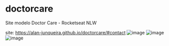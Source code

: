 # doctorcare
Site modelo Doctor Care - Rocketseat NLW

site:
https://alan-junqueira.github.io/doctorcare/#contact
![image](https://user-images.githubusercontent.com/104371202/187547054-06f0eeaf-3ca6-40b6-ac8e-066387a02bc0.png)
![image](https://user-images.githubusercontent.com/104371202/187547108-b75f34d2-c051-4be1-b86e-dae169c7f7e3.png)
![image](https://user-images.githubusercontent.com/104371202/187547228-3b72c22b-9d8b-4454-a3f1-ea76cce90f7d.png)
